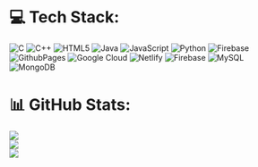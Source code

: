 
# 💻 Tech Stack:
![C](https://img.shields.io/badge/c-%2300599C.svg?style=for-the-badge&logo=c&logoColor=white) ![C++](https://img.shields.io/badge/c++-%2300599C.svg?style=for-the-badge&logo=c%2B%2B&logoColor=white) ![HTML5](https://img.shields.io/badge/html5-%23E34F26.svg?style=for-the-badge&logo=html5&logoColor=white) ![Java](https://img.shields.io/badge/java-%23ED8B00.svg?style=for-the-badge&logo=openjdk&logoColor=white) ![JavaScript](https://img.shields.io/badge/javascript-%23323330.svg?style=for-the-badge&logo=javascript&logoColor=%23F7DF1E)  ![Python](https://img.shields.io/badge/python-3670A0?style=for-the-badge&logo=python&logoColor=ffdd54) ![Firebase](https://img.shields.io/badge/firebase-%23039BE5.svg?style=for-the-badge&logo=firebase) ![GithubPages](https://img.shields.io/badge/github%20pages-121013?style=for-the-badge&logo=github&logoColor=white) ![Google Cloud](https://img.shields.io/badge/GoogleCloud-%234285F4.svg?style=for-the-badge&logo=google-cloud&logoColor=white) ![Netlify](https://img.shields.io/badge/netlify-%23000000.svg?style=for-the-badge&logo=netlify&logoColor=#00C7B7) ![Firebase](https://img.shields.io/badge/firebase-a08021?style=for-the-badge&logo=firebase&logoColor=ffcd34) ![MySQL](https://img.shields.io/badge/mysql-4479A1.svg?style=for-the-badge&logo=mysql&logoColor=white) ![MongoDB](https://img.shields.io/badge/MongoDB-%234ea94b.svg?style=for-the-badge&logo=mongodb&logoColor=white)
# 📊 GitHub Stats:
![](https://github-readme-stats.vercel.app/api?username=ak7cr&theme=dark&hide_border=true&include_all_commits=true&count_private=true)<br/>
![](https://github-readme-streak-stats.herokuapp.com/?user=ak7cr&theme=dark&hide_border=true)<br/>
![](https://github-readme-stats.vercel.app/api/top-langs/?username=ak7cr&theme=dark&hide_border=true&include_all_commits=true&count_private=true&layout=compact)

<!--  GPRM website  -->


<!-- Proudly created with GPRM ( https://gprm.itsvg.in ) -->



<!---
- 👋 Hi, I’m @ak7cr / Anshuman Kumar
- 👀 I’m interested in Software Development
- 🌱 I’m currently learning C++
- 💞️ I’m looking to collaborate on ...
- 📫 How to reach me ...


ak7cr/ak7cr is a ✨ special ✨ repository because its `README.md` (this file) appears on your GitHub profile.
You can click the Preview link to take a look at your changes.
--->
